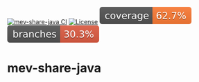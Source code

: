 [![mev-share-java CI](https://github.com/optimism-java/mev-share-java/actions/workflows/build.yml/badge.svg?branch=main)](https://github.com/optimism-java/mev-share-java/actions/workflows/build.yml)
[![License](https://img.shields.io/badge/license-MIT-blue)](https://opensource.org/licenses/MIT)
![Coverage](.github/badges/jacoco.svg)
![Branches](.github/badges/branches.svg)
# mev-share-java
